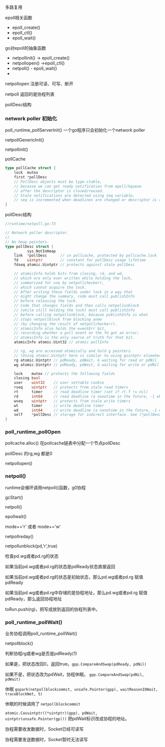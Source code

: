 多路复用

epoll相关函数

- epoll_create()
- epoll_ctl()
- epoll_wait()

go对epoll的抽象函数

- netpollinit() -> epoll_create()
- netpollopen() ->epoll_ctl()
- netpoll() - epoll_wait() 
- 

netpollopen 注册可读、可写、断开

netpoll 返回的是协程列表

pollDesc结构
### network poller 初始化

poll_runtime_pollServerInit()
一个go程序只会初始化一个network poller

netpollGenericInit()

netpollinit()


pollCache

```go
type pollCache struct {
	lock  mutex
	first *pollDesc
	// PollDesc objects must be type-stable,
	// because we can get ready notification from epoll/kqueue
	// after the descriptor is closed/reused.
	// Stale notifications are detected using seq variable,
	// seq is incremented when deadlines are changed or descriptor is reused.
}
```

pollDesc结构

```go
//runtime/netpoll.go:73

// Network poller descriptor.  
//  
// No heap pointers.
type pollDesc struct {
	_     sys.NotInHeap
	link  *pollDesc      // in pollcache, protected by pollcache.lock
	fd    uintptr        // constant for pollDesc usage lifetime
	fdseq atomic.Uintptr // protects against stale pollDesc

	// atomicInfo holds bits from closing, rd, and wd,
	// which are only ever written while holding the lock,
	// summarized for use by netpollcheckerr,
	// which cannot acquire the lock.
	// After writing these fields under lock in a way that
	// might change the summary, code must call publishInfo
	// before releasing the lock.
	// Code that changes fields and then calls netpollunblock
	// (while still holding the lock) must call publishInfo
	// before calling netpollunblock, because publishInfo is what
	// stops netpollblock from blocking anew
	// (by changing the result of netpollcheckerr).
	// atomicInfo also holds the eventErr bit,
	// recording whether a poll event on the fd got an error;
	// atomicInfo is the only source of truth for that bit.
	atomicInfo atomic.Uint32 // atomic pollInfo

	// rg, wg are accessed atomically and hold g pointers.
	// (Using atomic.Uintptr here is similar to using guintptr elsewhere.)
	rg atomic.Uintptr // pdReady, pdWait, G waiting for read or pdNil
	wg atomic.Uintptr // pdReady, pdWait, G waiting for write or pdNil

	lock    mutex // protects the following fields
	closing bool
	user    uint32    // user settable cookie
	rseq    uintptr   // protects from stale read timers
	rt      timer     // read deadline timer (set if rt.f != nil)
	rd      int64     // read deadline (a nanotime in the future, -1 when expired)
	wseq    uintptr   // protects from stale write timers
	wt      timer     // write deadline timer
	wd      int64     // write deadline (a nanotime in the future, -1 when expired)
	self    *pollDesc // storage for indirect interface. See (*pollDesc).makeArg.
}
```


### poll_runtime_pollOpen

pollcache.alloc()
在pollcache链表中分配一个节点pollDesc

pollDesc 的rg,wg 都是0

netpollopen()



### netpoll()

runtime会循环调用netpoll()函数，g0协程

gcStart()

netpoll()

epollwait()

mode+='r' 或者 mode+='w'

netpollreday()

netpollunblock(pd,'r',true)

检查pd.wg或者pd.rg的状态

如果当前pd.wg或者pd.rg的状态是pdReady状态直接返回

如果当前pd.wg或者pd.rg的状态是初始状态，那么pd.wg或者pd.rg 赋值 pdReady

如果当前pd.wg或者pd.rg中存储的是协程地址，那么pd.wg或者pd.rg 赋值 pdReady，那么返回协程地址

toRun.push(rg)，把写成放到返回的协程列表中。



### poll_runtime_pollWait()

业务协程调用poll_runtime_pollWait()

netpollblock()

判断协程rg或者wg是否是pdReady(1)

如果是，把状态改回0，返回true。`gpp.CompareAndSwap(pdReady, pdNil)`

如果不是，把状态改为pdWait，协程休眠。 `gpp.CompareAndSwap(pdNil, pdWait)`

休眠 `gopark(netpollblockcommit, unsafe.Pointer(gpp), waitReasonIOWait, traceBlockNet, 5)`

休眠的时候调用了 `netpollblockcommit`

`atomic.Casuintptr((*uintptr)(gpp), pdWait, uintptr(unsafe.Pointer(gp)))` 把pdWait标识改成协程的地址。



协程需要收发数据时，Socket已经可读写

协程需要发送数据时，Socket暂时无法读写





